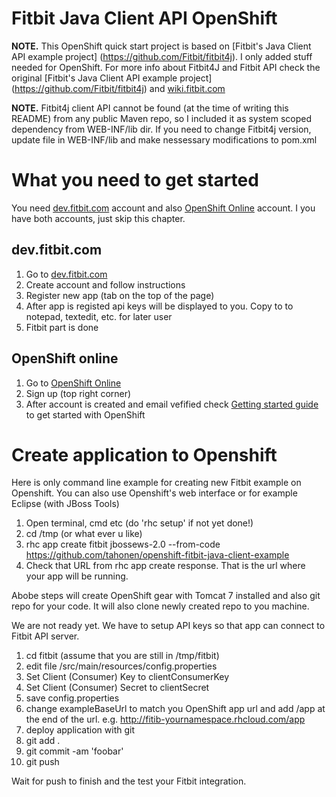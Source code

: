 # Fitbit Java Client API OpenShift #

**NOTE.** This OpenShift quick start project is based on [Fitbit's Java Client API example project] (https://github.com/Fitbit/fitbit4j). I only added stuff needed for OpenShift. For more info about Fitbit4J and Fitbit API check the original [Fitbit's Java Client API example project] (https://github.com/Fitbit/fitbit4j) and [wiki.fitbit.com](http://wiki.fitbit.com)

**NOTE.** Fitbit4j client API cannot be found (at the time of writing this README) from any public Maven repo, so I included it as system scoped dependency from WEB-INF/lib dir. If you need to change Fitbit4j version, update file in WEB-INF/lib and make nessessary modifications to pom.xml

# What you need to get started #

You need [dev.fitbit.com](http://dev.fitbit.com) account and also [OpenShift Online](http://www.openshift.com) account. I you have both accounts, just skip this chapter.

## dev.fitbit.com ##
1. Go to [dev.fitbit.com](http://dev.fitbit.com)
2. Create account and follow instructions
3. Register new app (tab on the top of the page)
4. After app is registed api keys will be displayed to you. Copy to to notepad, textedit, etc. for later user
5. Fitbit part is done

## OpenShift online ##
1. Go to [OpenShift Online](http://www.openshift.com)
2. Sign up (top right corner)
3. After account is created and email vefified check [Getting started guide ](https://developers.openshift.com/en/getting-started-overview.html) to get started with OpenShift

# Create application to Openshift #

Here is only command line example for creating new Fitbit example on Openshift. You can also use Openshift's web interface or for example Eclipse (with JBoss Tools)

1. Open terminal, cmd etc (do 'rhc setup' if not yet done!)
2. cd /tmp (or what ever u like)
3. rhc app create fitbit jbossews-2.0 --from-code https://github.com/tahonen/openshift-fitbit-java-client-example
4. Check that URL from rhc app create response. That is the url where your app will be running.

Abobe steps will create OpenShift gear with Tomcat 7 installed and also git repo for your code. It will also clone newly created repo to you machine.

We are not ready yet. We have to setup API keys so that app can connect to Fitbit API server.

1. cd fitbit (assume that you are still in /tmp/fitbit)
2. edit file /src/main/resources/config.properties
3. Set Client (Consumer) Key to clientConsumerKey
4. Set Client (Consumer) Secret to clientSecret
5. save config.properties
6. change exampleBaseUrl to match you OpenShift app url and add /app at the end of the url. e.g. http://fitib-yournamespace.rhcloud.com/app
6. deploy application with git
7. git add .
8. git commit -am 'foobar'
9. git push

Wait for push to finish and the test your Fitbit integration. 

